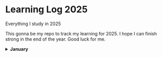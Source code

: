 # Learning Log 2025
Everything I study in 2025

This gonna be my repo to track my learning for 2025. I hope I can finish strong in the end of the year.
Good luck for me.

<details>
  <summary><b>January</b></summary>
  
## 1
N/A

## 2
I found very interesting book: https://nostarch.com/r-rest-us, thinking to learn R again.

![Cover](https://nostarch.com/sites/default/files/styles/uc_product_full/public/R_for_the_Rest_frontcover.png "Cover")

## 3
Missed a day here, not so productive.

## 4
Try to start learning Laravel?

damn it

```php
<?php

echo "Welcome to PHP\n";
```
## 5
- Viewed [A practical Introduction to GIS](https://www.youtube.com/watch?v=YSuRw6-kVuY)

- W3School
  - HTML
  - CSS
  - Javascript
  - PHP
 
## 6
Introduction to HTML by [Codecademy](codecademy.com)
<details>
  ```html
<body>
  <h1>The Brown Bear</h1>
  <div id="introduction">
    <h2>About Brown Bears</h2>
    <p>The brown bear (<em>Ursus arctos</em>) is native to parts of northern Eurasia and North America. Its conservation status is currently <strong>Least Concern</strong>.<br /><br /> There are many subspecies within the brown bear species, including the Atlas bear and the Himalayan brown bear.</p>
    <h3>Species</h3>
    <ul>
      <li>Arctos</li>
      <li>Collarus</li>
      <li>Horribilis</li>
      <li>Nelsoni (extinct)</li>
    </ul>
    <h3>Features</h3>
    <p>Brown bears are not always completely brown. Some can be reddish or yellowish. They have very large, curved claws and huge paws. Male brown bears are often 30% larger than female brown bears. They can range from 5 feet to 9 feet from head to toe.</p>
  </div>
  <div id="habitat">
    <h2>Habitat</h2>
    <h3>Countries with Large Brown Bear Populations</h3>
    <ol>
      <li>Russia</li>
      <li>United States</li>
      <li>Canada</li>
    </ol>
    <h3>Countries with Small Brown Bear Populations</h3>
    <p>Some countries with smaller brown bear populations include Armenia, Belarus, Bulgaria, China, Finland, France, Greece, India, Japan, Nepal, Poland, Romania, Slovenia, Turkmenistan, and Uzbekistan.</p>
  </div>
  <div id="media">
    <h2>Media</h2>
    <img src="https://content.codecademy.com/courses/web-101/web101-image_brownbear.jpg" alt="A Brown Bear"/>
    <video src="https://content.codecademy.com/courses/freelance-1/unit-1/lesson-2/htmlcss1-vid_brown-bear.mp4" width="320" height="240" controls>Video not supported</video>
  </div>
</body>
```
</details>

## 7

burnout 😵‍💫😵‍💫😵‍💫😵‍💫

</details>


